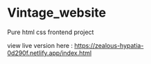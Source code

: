 # Vintage_website

Pure html css frontend project 

view live version here : https://zealous-hypatia-0d290f.netlify.app/index.html
